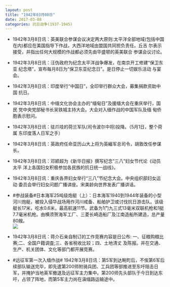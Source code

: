 ```yaml
---
layout: post
title: "1942年03月08日"
date: 2017-03-08
categories: 抗日战争(1937-1945)
---
```


<meta name="referrer" content="no-referrer" />

- 1942年3月8日讯：英美联合参谋会议决定两大原则:太平洋全部地域(包括中国 在内)都应在美国指导下作战，大西洋地域由盟国共同担负责任。丘吉 尔表示接受，并指出任何大规模的作战都必须先由华盛顿的英美联合 参谋会议讨论。 

- 1942年3月8日讯：汪伪政府为纪念太平洋战争爆发，在南京开工修建“保卫东亚 纪念塔”，宣布每月8日为“保卫东亚纪念日”。是日停止一切娱乐活动 与宴会。 

- 1942年3月8日讯：印度举行“中国日”，全印举行群众大会，募集捐款资助中国 抗日。 

- 1942年3月8日讯：中缅文化协会主办的“缅甸日”及援缅大会在重庆举行，国民 党中央党部秘书长吴铁城主持大会。大会对入缅作战的中国军队及缅 甸侨胞表示慰问。 

- 1942年3月8日讯：驻爪哇的荷兰军队(司令波尔中将)投降。（5月1日，整个荷属 东印度落人日军之手） 

- 1942年3月8日讯：英政府任命亚历山大上将为英緬军总司令，胡敦改任参谋长。 

- 1942年3月8日讯：邓颖超为《新华日报》撰写纪念“三八”妇女节代论《动员太平 洋上各国妇女积极参加各民族的抗日统一战线》。 

- 1942年3月8日讯：重庆各界妇女举行“三八”节纪念大会。中央组织部妇女运动 委员会举行妇女问题广播讲座。宋美龄向世界发表广播讲话。 

- #参战装备#日本海军25吨级炮艇（上）：日本海军1940到1944年装备的小型河川炮艇，被投入侵华战场用作河川戒备、船舶护卫或讨伐抗日游击队。该级艇长17米，吃水0.6米，最高航速11节。武备为1门九三式13毫米双联机枪和1挺7.7毫米机枪。由横须贺海军工厂、三菱长崎造船厂及江南造船所建造，总产量80艘。 <br/><img src="https://wx2.sinaimg.cn/large/aca367d8ly1fdf7azcod6j20dw0hhwie.jpg" />

- 1942年3月8日讯：蒋介石亲自制订的工作竞赛内容是日公布: 一、征粮购粮比赛;二、全国户籍调査;三、各省税收比较；四、土地清丈 及陈报。并在交通、生产、机关团体、文化等部门都开展竞赛。 

- #远征军第一次入缅作战# 1942年3月8日讯：第5军到达畹町后，不俟第6军后续部队输送完毕，即先遣第200师附骑兵团、工兵团等部推进至东吁阻击日军，并掩护当地英军撤退及远征军主力集中。第200师先头部队于今日到达东吁，占领了阵地，而第5军主力尚在滇缅路运输途中。 

